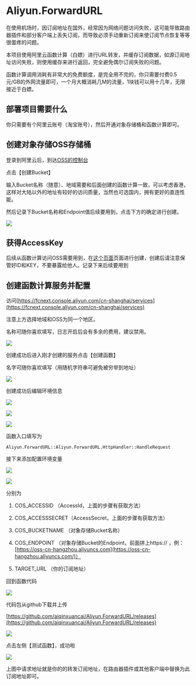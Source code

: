 # Aliyun.ForwardURL

在使用机场时，因订阅地址在国外，经常因为网络问题访问失败，这可能导致路由器插件和部分客户端上丢失订阅，而导致必须手动重新订阅来使订阅节点恢复等等很蛋疼的问题。

本项目使用阿里云函数计算（白嫖）进行URL转发，并缓存订阅数据，如源订阅地址访问失败，则使用缓存来进行返回，完全避免偶尔订阅失败的问题。

函数计算调用消耗有非常大的免费额度，是完全用不完的，你只需要付费0.5元/GB的外网流量即可，一个月大概消耗几M的流量，1块钱可以用十几年，无限接近于白嫖。

## 部署项目需要什么

你只需要有个阿里云账号（淘宝账号），然后开通对象存储桶和函数计算即可。

## 创建对象存储OSS存储桶

登录到阿里云后，到达[OSS的控制台](https://oss.console.aliyun.com/bucket)

点击【创建Bucket】

输入Bucket名称（随意）、地域需要和后面创建的函数计算一致，可以考虑香港，这样对大陆以外的地址有较好的访问质量，当然也可选国内，拥有更好的直连性能。

然后记录下Bucket名称和Endpoint值后续要用到，点击下方的确定进行创建。

![](https://pic1.zhimg.com/80/v2-6a1ee5e18a1a1d18c5f97a1754491324_720w.png)

## 获得AccessKey

后续从函数计算访问OSS需要用到，在[这个页面](https://ram.console.aliyun.com/manage/ak)页面进行创建，创建后请注意保管好ID和KEY，不要暴露给他人。记录下来后续要用到

## 创建函数计算服务并配置

访问[https://fcnext.console.aliyun.com/cn-shanghai/services](https://fcnext.console.aliyun.com/cn-shanghai/services)

注意上方选择地域和OSS为同一个地区。

名称可随你喜欢填写，日志开启后会有多余的费用，建议禁用。

![](https://pica.zhimg.com/80/v2-305618b73863c82e760f06eacd233a29_720w.png)

创建成功后进入刚才创建的服务点击【创建函数】

名字可随你喜欢填写（用随机字符串可避免被穷举到地址）

![](https://pic2.zhimg.com/80/v2-622ea4ea2d51ab08fde10d64b5623ed2_720w.png)

创建成功后编辑环境信息

![](https://pic2.zhimg.com/80/v2-d938df443b0277729d666340c7a0c1ed_720w.png)

![](https://pica.zhimg.com/80/v2-ece3b70d823aecf526cc7ed2ad9922b9_720w.png)

![](https://pic2.zhimg.com/80/v2-746b6f880826ffddd913ce7fcc3f4d0f_720w.png)

函数入口填写为

```
Aliyun.ForwardURL::Aliyun.ForwardURL.HttpHandler::HandleRequest
```

接下来添加配置环境变量

![](https://pic2.zhimg.com/80/v2-29b032b7d183240e3192feccdffc7756_720w.png)

  

![](https://pic4.zhimg.com/v2-71e18ab1ab28afb27f9e628ae94e3697_b.png)

分别为

1.  COS_ACCESSID （AccessId，上面的步骤有获取方法）
    
2.  COS_ACCESSSECRET（AccessSecret，上面的步骤有获取方法）
    
3.  COS_BUCKETNAME （对象存储Bucket名称）
    
4.  COS_ENDPOINT （对象存储Bucket的Endpoint，前面拼上https:// ，例：[https://oss-cn-hangzhou.aliyuncs.com](https://oss-cn-hangzhou.aliyuncs.com/)）
    
5.  TARGET_URL （你的订阅地址）
    

回到函数代码

![](https://pic3.zhimg.com/80/v2-75880cbcfe637618a4eab3ceb6e6f9aa_720w.png)

代码包从github下载并上传

[https://github.com/aiqinxuancai/Aliyun.ForwardURL/releases](https://github.com/aiqinxuancai/Aliyun.ForwardURL/releases)

![](https://pic1.zhimg.com/80/v2-bb419f1937cd3f09d58df40b4ea4e438_720w.png)

点击左侧【测试函数】，成功啦

![](https://pic2.zhimg.com/80/v2-a03960f98b3db988ac6cb6d100664bd1_720w.png)

上图中请求地址就是你的的转发订阅地址，在路由器插件或其他客户端中替换为此订阅地址即可。
